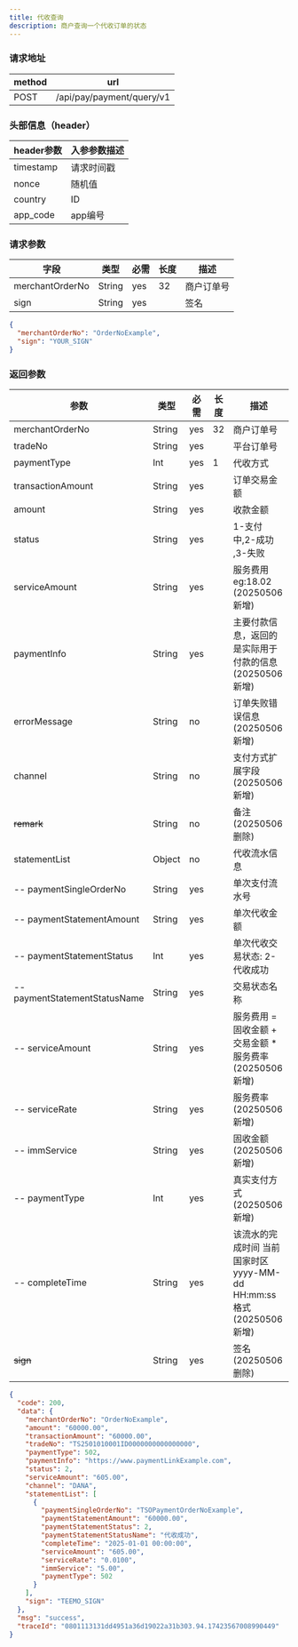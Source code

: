 ```yaml
---
title: 代收查询
description: 商户查询一个代收订单的状态
---
```


### 请求地址

| method | url                       |
| ------ | ------------------------- |
| POST   | /api/pay/payment/query/v1 |

### 头部信息（header）

| header参数                  | 入参参数描述 |
|---------------------------|--------|
| timestamp                 | 请求时间戳  |
| nonce                     | 随机值    |
| country                   | ID     |
| app_code                  | app编号  |

### 请求参数

| 字段            | 类型   | 必需 | 长度 | 描述       |
| --------------- | ------ | ---- | ---- | ---------- |
| merchantOrderNo | String | yes  | 32   | 商户订单号 |
| sign            | String | yes  |      | 签名       |

```json title=请求示例
{
  "merchantOrderNo": "OrderNoExample",
  "sign": "YOUR_SIGN"
}
```

### 返回参数

| 参数                            | 类型     | 必需 | 长度 | 描述                                                |
|-------------------------------|--------| ---- |----|---------------------------------------------------|
| merchantOrderNo               | String | yes  | 32 | 商户订单号                                             |
| tradeNo                       | String | yes  |    | 平台订单号                                             |
| paymentType                   | Int    | yes  | 1  | 代收方式                                              |
| transactionAmount             | String | yes  |    | 订单交易金额                                            |
| amount                        | String | yes  |    | 收款金额                                              |
| status                        | String | yes  |    | 1-支付中,2-成功 ,3-失败                       |
| serviceAmount                 | String | yes  |    | 服务费用  eg:18.02    (20250506新增)                    |
| paymentInfo                   | String | yes  |    | 主要付款信息，返回的是实际用于付款的信息     (20250506新增)             |
| errorMessage                  | String | no  |    | 订单失败错误信息       (20250506新增)                       |
| channel         | String | no  |    | 支付方式扩展字段(20250506新增) |
| ~~remark~~                        | String | no   |    | 备注     (20250506删除)                               |
| statementList                 | Object | no   |    | 代收流水信息                                            |
| -- paymentSingleOrderNo       | String | yes  |    | 单次支付流水号                                           |
| -- paymentStatementAmount     | String | yes  |    | 单次代收金额                                            |
| -- paymentStatementStatus     | Int    | yes  |    | 单次代收交易状态: 2-代收成功                                  |
| -- paymentStatementStatusName | String | yes  |    | 交易状态名称                                            |
| -- serviceAmount              | String | yes  |    | 服务费用  =  固收金额 +  交易金额 * 服务费率      (20250506新增)    |
| -- serviceRate                | String | yes  |    | 服务费率    (20250506新增)                              |
| -- immService                 | String | yes  |    | 固收金额    (20250506新增)                              |
| -- paymentType                | Int    | yes  |    | 真实支付方式  (20250506新增)                              |
| -- completeTime               | String    | yes  |    | 该流水的完成时间 当前国家时区 yyyy-MM-dd HH:mm:ss格式  (20250506新增) |
| ~~sign~~          | String | yes  |    | 签名             (20250506删除)                       |
```json title=返回示例
{
  "code": 200,
  "data": {
    "merchantOrderNo": "OrderNoExample",
    "amount": "60000.00",
    "transactionAmount": "60000.00",
    "tradeNo": "TS2501010001ID0000000000000000",
    "paymentType": 502,
    "paymentInfo": "https://www.paymentLinkExample.com",
    "status": 2,
    "serviceAmount": "605.00",
    "channel": "DANA",
    "statementList": [
      {
        "paymentSingleOrderNo": "TSOPaymentOrderNoExample",
        "paymentStatementAmount": "60000.00",
        "paymentStatementStatus": 2,
        "paymentStatementStatusName": "代收成功",
        "completeTime": "2025-01-01 00:00:00",
        "serviceAmount": "605.00",
        "serviceRate": "0.0100",
        "immService": "5.00",
        "paymentType": 502
      }
    ],
    "sign": "TEEMO_SIGN"
  },
  "msg": "success",
  "traceId": "0801113131dd4951a36d19022a31b303.94.17423567008990449"
}
```

